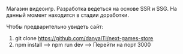 Магазин видеоигр.
Разработка ведеться на основе SSR и SSG.
На данный момент находится в стадии доработки.

Чтобы предварительно увидеть сайт:
1. git clone https://github.com/danyaITi/next-games-store
2. npm install --> npm run dev --> Перейти на порт 3000
